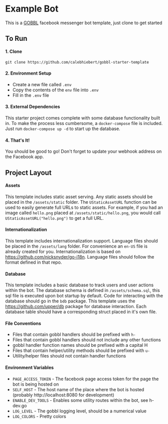 # Example Bot

This is a [GOBBL](https://github.com/calebhiebert/gobbl) facebook messenger bot template, just clone to get started

## To Run

#### 1. Clone

```
git clone https://github.com/calebhiebert/gobbl-starter-template
```

#### 2. Environment Setup

- Create a new file called `.env`
- Copy the contents of the `env` file into `.env`
- Fill in the `.env` file

#### 3. External Dependencies

This starter project comes complete with some database functionality built in. To make the process less cumbersome, a `docker-compose` file is included. Just run `docker-compose up -d` to start up the database.

#### 4. That's It!

You should be good to go! Don't forget to update your webhook address on the Facebook app.

## Project Layout

#### Assets

This template includes static asset serving. Any static assets should be placed in the `/assets/static` folder. The `UStaticAssetURL` function can be used to easily generate full URLs to static assets. For example, if you had an image called `hello.png` placed at `/assets/static/hello.png`, you would call `UStaticAssetURL("hello.png")` to get a full URL.

#### Internationalization

This template includes internationalization support. Language files should be placed in the `/assets/lang` folder. For convenience an `en-US` file is already created for you. Internationalization is based on https://github.com/nicksnyder/go-i18n. Language files should follow the format defined in that repo.

#### Database

This template includes a basic database to track users and user actions within the bot. The database schema is defined in `/assets/schema.sql`, this sql file is executed upon bot startup by default. Code for interacting with the database should go in the `bdb` package. This template uses the https://github.com/upper/db package for database interaction. Each database table should have a corresponding struct placed in it's own file.

#### File Conventions

- Files that contain gobbl handlers should be prefixed with `h-`
- Files that contain gobbl handlers should not include any other functions
- gobbl handler function names should be prefixed with a capital H
- Files that contain helper/utility methods should be prefixed with `u-`
- Utility/helper files should not contain handler functions

#### Environment Variables

- `PAGE_ACCESS_TOKEN` - The facebook page access token for the page the bot is being hosted on
- `SELF_HOST` - The host name of the place where the bot is hosted (probably http://localhost:8080 for development)
- `ENABLE_DEV_TOOLS` - Enables some utility routes within the bot, see h-dev.go
- `LOG_LEVEL` - The gobbl logging level, should be a numerical value
- `LOG_COLORS` - Pretty colors
